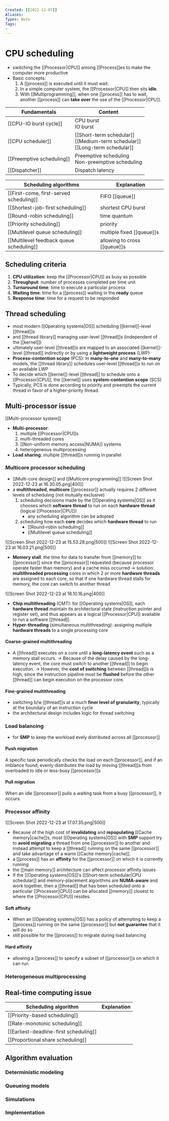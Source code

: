 ```yaml
---
Created: [[2022-11-07]]
Aliases: 
Types: Note
Tags: 
- 
---
```

# CPU scheduling
- switching the [[Processor|CPU]] among [[Process]]es to make the computer more productive
- Basic concepts: 
  1. A [[process]] is executed until it must wait. 
  2. In a simple computer system, the [[Processor|CPU]] then sits **idle**.
  3. With [[Multiprogramming]], when one [[process]] has to wait, another [[process]] can **take over** the use of the [[Processor|CPU]]. 

| Fundamentals              | Content                                                                          |
| ------------------------- | -------------------------------------------------------------------------------- |
| [[CPU-IO burst cycle]]    | CPU burst<br>IO burst                                                            |
| [[CPU scheduler]]         | [[Short-term schedular]]<br>[[Medium-term schedular]]<br>[[Long-term schedular]] |
| [[Preemptive scheduling]] | Preemptive scheduling<br>Non-preemptive scheduling                               |
| [[Dispatcher]]            | Dispatch latency                                                                 |

| Scheduling algorithms                    | Explanation                  |
| ---------------------------------------- | ---------------------------- |
| [[First-come, first-served scheduling]]  | FIFO [[queue]]               |
| [[Shortest-job-first scheduling]]        | shortest CPU burst           |
| [[Round-robin scheduling]]               | time quantum                 |
| [[Priority scheduling]]                  | priority                     |
| [[Multilevel queue scheduling]]          | multiple fixed [[queue]]s    |
| [[Multilevel feedback queue scheduling]] | allowing to cross [[queue]]s |

## Scheduling criteria
1. **CPU utilization**: keep the [[Processor|CPU]] as busy as possible
2. **Throughput**: number of processes completed per time unit
3. **Turnaround time**: time to execute a particular process
4. **Waiting time**: time for a [[process]] waiting in the **ready** queue
5. **Response time**: time for a request to be responded

## Thread scheduling
- most modern [[Operating systems|OS]] scheduling [[kernel]]-level [[thread]]s
- and [[thread library]] managing user-level [[thread]]s (independent of the [[kernel]])
- ultimately user-level [[thread]]s are mapped to an associated [[kernel]]-level [[thread]] indirectly or by using a **lightweight process** (LWP)
- **Process-contention scope** (PCS): 
  In **many-to-one** and **many-to-many** models, the [[thread library]] schedules user-level [[thread]]s to run on an available LWP
- To decide which [[kernel]]-level [[thread]] to schedule onto a [[Processor|CPU]], the [[kernel]] uses **system-contention scope** (SCS)
- Typically, PCS is done according to priority and preempts the current thread in favor of a higher-priority thread. 

## Multi-processor issue
[[Multi-processor system]]
- **Multi-processor**: 
  1. multiple [[Processor|CPU]]s
  2. multi-threaded cores
  3. [[Non-uniform memory access|NUMA]] systems
  4. heterogeneous multiprocessing
- **Load sharing**: multiple [[thread]]s running in parallel

### Multicore processor scheduling
- [[Multi-core design]] and [[Multicore programming]]
![[Screen Shot 2022-12-23 at 16.30.05.png|400]]
- a **multithreaded**, **multicore** [[processor]] actually requires 2 different levels of scheduling (not mutually exclusive)
  1. scheduling decisions made by the [[Operating systems|OS]] as it chooses which **software thread** to run on each **hardware thread** (logical [[Processor|CPU]])
     - any scheduling algorithm can be adopted
  2. scheduling how each **core** decides which **hardware thread** to run
     - [[Round-robin scheduling]]
     - [[Multilevel queue scheduling]]

![[Screen Shot 2022-12-23 at 15.53.28.png|500]]
![[Screen Shot 2022-12-23 at 16.03.21.png|500]]
- **Memory stall**: the time for data to transfer from [[memory]] to [[processor]] since the [[processor]] requested (because processor operate faster than memory) and a cache miss occurred
  → solution: **multithreaded processing** cores in which 2 or more **hardware threads** are assigned to each core, so that if one hardware thread stalls for memory, the core can switch to another thread

![[Screen Shot 2022-12-23 at 16.10.16.png|400]]
- **Chip multithreading** (CMT): for [[Operating systems|OS]], each **hardware thread** maintain its architectural state (instruction pointer and register set), and thus appears as a logical [[Processor|CPU]] available to run a software [[thread]]. 
- **Hyper-threading** (simultaneous multithreading): assigning multiple **hardware threads** to a single processing core

#### Coarse-grained multithreading
- A [[thread]] executes on a core until a **long-latency event** such as a memory stall occurs. 
  → Because of the delay caused by the long-latency event, the core must switch to another [[thread]] to begin execution. 
  → However, the **cost of switching** between [[thread]]s is high, since the instruction pipeline must be **flushed** before the other [[thread]] can begin execution on the processor core. 
#### Fine-grained multithreading
- switching b/w [[thread]]s at a much **finer level of granularity**, typically at the boundary of an instruction cycle
- the architectural design includes logic for thread switching

### Load balancing
- for **SMP** to keep the workload evely distributed across all [[processor]]
#### Push migration
A specific task periodically checks the load on each [[processor]], and if an imblance found, evenly distributes the load by moving [[thread]]s from overloaded to idle or less-busy [[processor]]s
#### Pull migration
When an idle [[processor]] pulls a waiting task from a busy [[processor]], it occurs. 
### Processor affinity
![[Screen Shot 2022-12-23 at 17.07.35.png|500]]
- Because of the high cost of **invalidating** and **repopulating** [[Cache memory|cache]]s, most [[Operating systems|OS]] with **SMP** support try to **avoid migrating** a thread from one [[processor]] to another and instead attempt to keep a [[thread]] running on the same [[processor]] and take advantage of a warm [[Cache memory|cache]].
- a [[process]] has an **affinity** for the [[processor]] on which it is currently running
- the [[main memory]] architecture can affect processor affinity issues
- If the [[Operating systems|OS]]'s [[Short-term schedular|CPU schedular]] and memory-placement algorithms are **NUMA-aware** and work together, then a [[thread]] that has been scheduled onto a particular [[Processor|CPU]] can be allocated [[memory]] closest to where the [[Processor|CPU]] resides. 
#### Soft affinity
- When an [[Operating systems|OS]] has a policy of attempting to keep a [[process]] running on the same [[processor]] but **not guarantee** that it will do so
- still possible for the [[process]] to migrate during load balancing
#### Hard affinity
- allowing a [[process]] to specify a subset of [[processor]]s on which it can run
### Heterogeneous multiprocessing

## Real-time computing issue

| Scheduling algorithm                   | Explanation |
| -------------------------------------- | ----------- |
| [[Priority-based scheduling]]          |             |
| [[Rate-monotonic scheduling]]          |             |
| [[Earliest-deadline-first scheduling]] |             |
| [[Proportional share scheduling]]      |             |

## Algorithm evaluation
### Deterministic modeling
### Queueing models
### Simulations
### Implementation